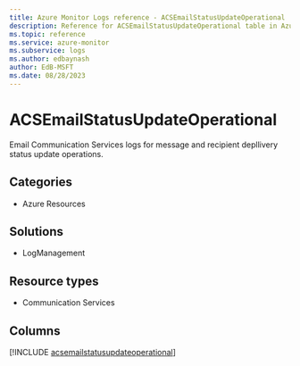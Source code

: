 ```yaml
---
title: Azure Monitor Logs reference - ACSEmailStatusUpdateOperational
description: Reference for ACSEmailStatusUpdateOperational table in Azure Monitor Logs.
ms.topic: reference
ms.service: azure-monitor
ms.subservice: logs
ms.author: edbaynash
author: EdB-MSFT
ms.date: 08/28/2023
---
```


# ACSEmailStatusUpdateOperational

Email Communication Services logs for message and recipient depllivery status update operations.

## Categories

- Azure Resources
## Solutions

- LogManagement
## Resource types

- Communication Services

            


## Columns
  
[!INCLUDE [acsemailstatusupdateoperational](../includes/acsemailstatusupdateoperational-include.md)]
